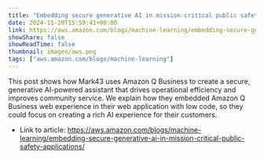 ```yaml
---
title: "Embedding secure generative AI in mission-critical public safety applications"
date: 2024-11-20T15:59:41+00:00
link: https://aws.amazon.com/blogs/machine-learning/embedding-secure-generative-ai-in-mission-critical-public-safety-applications/
showShare: false
showReadTime: false
thumbnail: images/aws.png
tags: ["aws.amazon.com/blogs/machine-learning"]
---
```

This post shows how Mark43 uses Amazon Q Business to create a secure, generative AI-powered assistant that drives operational efficiency and improves community service. We explain how they embedded Amazon Q Business web experience in their web application with low code, so they could focus on creating a rich AI experience for their customers.

- Link to article: https://aws.amazon.com/blogs/machine-learning/embedding-secure-generative-ai-in-mission-critical-public-safety-applications/